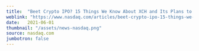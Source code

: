 ```yaml
---
title:  "Beet Crypto IPO? 15 Things We Know About XCH and Its Plans to Go Public"
weblink: "https://www.nasdaq.com/articles/beet-crypto-ipo-15-things-we-know-about-xch-and-its-plans-to-go-public-2021-06-01"
date:   2021-06-01
thumbnail: "/assets/news-nasdaq.png"
source: nasdaq.com
jumbotron: false
---
```

